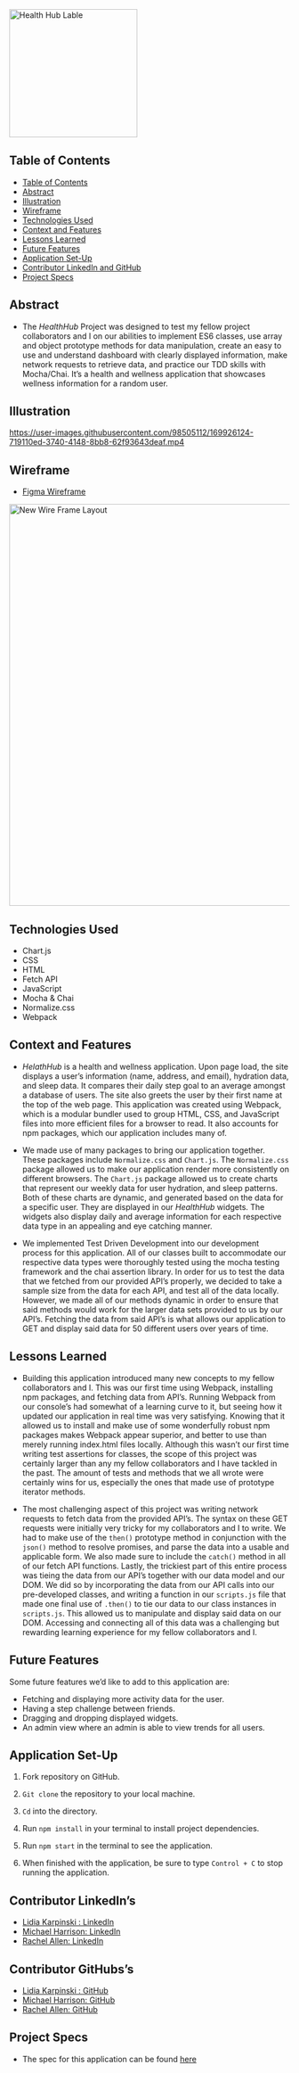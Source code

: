 <img width="230" alt="Health Hub Lable" src="https://user-images.githubusercontent.com/95496577/169706412-03739a11-373c-439f-998f-174dde44173f.png"> 

## Table of Contents

- [Table of Contents](#table-of-contents)
- [Abstract](#abstract)
- [Illustration](#illustration)
- [Wireframe](#wireframe)
- [Technologies Used](#technologies-used)
- [Context and Features](#context-and-features)
- [Lessons Learned](#lessons-learned)
- [Future Features](#future-features)
- [Application Set-Up](#application-set-up)
- [Contributor LinkedIn and GitHub](#contributor-linkedin-and-github)
- [Project Specs](#project-specs)

## Abstract

- The _HealthHub_ Project was designed to test my fellow project collaborators  and I on our abilities to implement ES6 classes, use array and object prototype methods for data manipulation, create an easy to use and understand dashboard with clearly displayed information, make network requests to retrieve data, and practice our TDD skills with Mocha/Chai. It’s a health and wellness application that showcases wellness information for a random user. 

## Illustration


https://user-images.githubusercontent.com/98505112/169926124-719110ed-3740-4148-8bb8-62f93643deaf.mp4


## Wireframe

- [Figma Wireframe](https://www.figma.com/file/MAcq55QYBdenQxU3mBVcVz/FitLit-Wireframe?node-id=0%3A1) 

<img width="721" alt="New Wire Frame Layout" src="https://user-images.githubusercontent.com/95496577/169707014-ea0f4135-dca2-4ea0-8bbe-2e4e7047f150.png">

## Technologies Used

- Chart.js
- CSS
- HTML
- Fetch API
- JavaScript
- Mocha & Chai
- Normalize.css
- Webpack

## Context and Features

- _HelathHub_ is a health and wellness application. Upon page load, the site displays a user’s information (name, address, and email), hydration data, and sleep data. It compares their daily step goal to an average amongst a database of users. The site also greets the user by their first name at the top of the web page. This application was created using Webpack, which is a modular bundler used to group HTML, CSS, and JavaScript files into more efficient files for a browser to read. It also accounts for npm packages, which our application includes many of. 

- We made use of many packages to bring our application together. These packages include `Normalize.css` and `Chart.js`. The `Normalize.css` package allowed us to make our application render more consistently on different browsers. The `Chart.js` package allowed us to create charts that represent our weekly data for user hydration, and sleep patterns. Both of these charts are dynamic, and generated based on the data for a specific user. They are displayed in our _HealthHub_ widgets. The widgets also display daily and average information for each respective data type in an appealing and eye catching manner.  

- We implemented Test Driven Development into our development process for this application. All of our classes built to accommodate our respective data types were thoroughly tested using the mocha testing framework and the chai assertion library. In order for us to test the data that we fetched from our provided API’s properly, we decided to take a sample size from the data for each API, and test all of the data locally. However, we made all of our methods dynamic in order to ensure that said methods would work for the larger data sets provided to us by our API’s. Fetching the data from said API’s is what allows our application to GET and display said data for 50 different users over years of time. 

## Lessons Learned

- Building this application introduced many new concepts to my fellow collaborators and I. This was our first time using Webpack, installing npm packages, and fetching data from API’s. Running Webpack from our console’s had somewhat of a learning curve to it, but seeing how it updated our application in real time was very satisfying. Knowing that it allowed us to install and make use of some wonderfully robust npm packages makes Webpack appear superior, and better to use than merely running index.html files locally. Although this wasn’t our first time writing test assertions for classes, the scope of this project was certainly larger than any my fellow collaborators and I have tackled in the past. The amount of tests and methods that we all wrote were certainly wins for us, especially the ones that made use of prototype iterator methods. 

- The most challenging aspect of this project was writing network requests to fetch data from the provided API’s. The syntax on these GET requests were initially very tricky for my collaborators and I to write. We had to make use of the `then()` prototype method in conjunction with the `json()` method to resolve promises, and parse the data into a usable and applicable form. We also made sure to include the `catch()` method in all of our fetch API functions. Lastly, the trickiest part of this entire process was tieing the data from our API’s together with our data model and our DOM. We did so by incorporating the data from our API calls into our pre-developed classes, and writing a function in our `scripts.js` file that made one final use of `.then()` to tie our data to our class instances in `scripts.js`. This allowed us to manipulate and display said data on our DOM. Accessing and connecting all of this data was a challenging but rewarding learning experience for my fellow collaborators and I.   

## Future Features

Some future features we’d like to add to this application are:

- Fetching and displaying more activity data for the user. 
- Having a step challenge between friends.
- Dragging and dropping displayed widgets.
- An admin view where an admin is able to view trends for all users. 

## Application Set-Up

1. Fork repository on GitHub.

2. `Git clone` the repository to your local machine.

3. `Cd` into the directory.

4. Run `npm install` in your terminal to install project dependencies.

5. Run `npm start` in the terminal to see the application. 

6. When finished with the application, be sure to type `Control + C` to stop running the application. 

## Contributor LinkedIn’s

- [Lidia Karpinski : LinkedIn](https://www.linkedin.com/in/lidia-karpinski/)  
- [Michael Harrison: LinkedIn](https://www.linkedin.com/in/michael-harrison-b476a498/)   
- [Rachel Allen: LinkedIn](https://www.linkedin.com/in/rachel-lynn-allen/)  
 
## Contributor GitHubs’s

- [Lidia Karpinski : GitHub](https://github.com/lkarpins) 
- [Michael Harrison: GitHub](https://github.com/mikeharrison57) 
- [Rachel Allen: GitHub](https://github.com/Rallen13) 

## Project Specs

- The spec for this application can be found [here](https://frontend.turing.edu/projects/Fitlit-part-one.html)     
